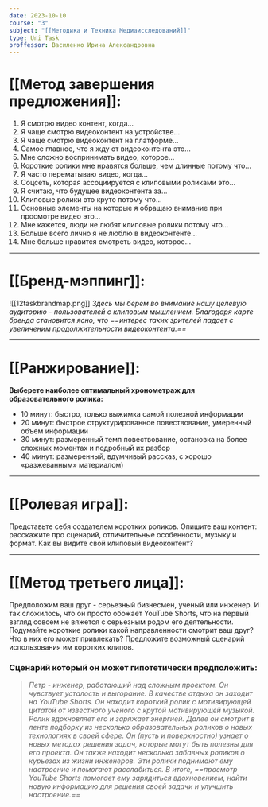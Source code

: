 ```yaml
---
date: 2023-10-10
course: "3"
subject: "[[Методика и Техника Медиаисследований]]"
type: Uni Task
proffessor: Василенко Ирина Александровна
---
```

# [[Метод завершения предложения]]:

1. Я смотрю видео контент, когда...
2. Я чаще смотрю видеоконтент на устройстве...
3. Я чаще смотрю видеоконтент на платформе...
4. Самое главное, что я жду от видеоконтента это...
5. Мне сложно воспринимать видео, которое...
6. Короткие ролики мне нравятся больше, чем длинные потому что...
7. Я часто перематываю видео, когда...
8. Соцсеть, которая ассоциируется с клиповыми роликами это...
9. Я считаю, что будущее видеоконтента за...
10. Клиповые ролики это круто потому что...
11. Основные элементы на которые я обращаю внимание при просмотре видео это...
12. Мне кажется, люди не любят клиповые ролики потому что...
13. Больше всего лично я не люблю в видеоконтенте...
14. Мне больше нравится смотреть видео, которое...
---
# [[Бренд-мэппинг]]:

![[12taskbrandmap.png]]
_Здесь мы берем во внимание нашу целевую аудиторию - пользователей с клиповым мышлением. Благодаря карте бренда становится ясно, что ==интерес таких зрителей падает с увеличеним продолжительности видеоконтента.==_

---
# [[Ранжирование]]:

**Выберете наиболее оптимальный хронометраж для образовательного ролика:**
- 10 минут: быстро, только выжимка самой полезной информации
- 20 минут: быстрое структурированное повествование, умеренный объем информации
- 30 минут: размеренный темп повествование, остановка на более сложных моментах и подробный их разбор
- 40 минут: размеренный, вдумчивый рассказ, с хорошо «разжеванным» материалом)
---
# [[Ролевая игра]]:

Представьте себя создателем коротких роликов. Опишите ваш контент: расскажите про сценарий, отличительные особенности, музыку и формат. Как вы видите свой клиповый видеоконтент?

---
# [[Метод третьего лица]]:

Предположим ваш друг - серьезный бизнесмен, ученый или инженер. И так сложилось, что он просто обожает YouTube Shorts, что на первый взгляд совсем не вяжется с серьезным родом его деятельности. Подумайте короткие ролики какой направленности смотрит ваш друг? Что в них его может привлекать? Предложите возможный сценарий использования им коротких клипов.

### Сценарий который он может гипотетически предположить:

> *Петр - инженер, работающий над сложным проектом. Он чувствует усталость и выгорание. В качестве отдыха он заходит на YouTube Shorts. Он находит короткий ролик с мотивирующей цитатой от известного ученого с крутой мотивирующей музыкой. Ролик вдохновляет его и заряжает энергией. Далее он смотрит в ленте подборку из несколько образовательных роликов о новых технологиях в своей сфере. Он (пусть и поверхностно) узнает о новых методах решения задач, которые могут быть полезны для его проекта. Он также находит несколько забавных роликов о курьезах из жизни инженеров. Эти ролики поднимают ему настроение и помогают расслабиться. В итоге, ==просмотр YouTube Shorts помогает ему зарядиться вдохновением, найти новую информацию для решения своей задачи и улучшить настроение.==*
